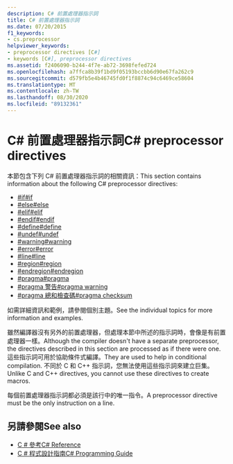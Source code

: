 ```yaml
---
description: C# 前置處理器指示詞
title: C# 前置處理器指示詞
ms.date: 07/20/2015
f1_keywords:
- cs.preprocessor
helpviewer_keywords:
- preprocessor directives [C#]
- keywords [C#], preprocessor directives
ms.assetid: f2406090-b244-4f7e-ab72-3698fefed724
ms.openlocfilehash: a7ffca8b39f1bd9f05193bccbb6d90e67fa262c9
ms.sourcegitcommit: d579fb5e4b46745fd0f1f8874c94c6469ce58604
ms.translationtype: MT
ms.contentlocale: zh-TW
ms.lasthandoff: 08/30/2020
ms.locfileid: "89132361"
---
```

# <a name="c-preprocessor-directives"></a><span data-ttu-id="328aa-103">C# 前置處理器指示詞</span><span class="sxs-lookup"><span data-stu-id="328aa-103">C# preprocessor directives</span></span>
<span data-ttu-id="328aa-104">本節包含下列 C# 前置處理器指示詞的相關資訊：</span><span class="sxs-lookup"><span data-stu-id="328aa-104">This section contains information about the following C# preprocessor directives:</span></span>

- [<span data-ttu-id="328aa-105">#if</span><span class="sxs-lookup"><span data-stu-id="328aa-105">#if</span></span>](./preprocessor-if.md)
- [<span data-ttu-id="328aa-106">#else</span><span class="sxs-lookup"><span data-stu-id="328aa-106">#else</span></span>](./preprocessor-else.md)
- [<span data-ttu-id="328aa-107">#elif</span><span class="sxs-lookup"><span data-stu-id="328aa-107">#elif</span></span>](./preprocessor-elif.md)
- [<span data-ttu-id="328aa-108">#endif</span><span class="sxs-lookup"><span data-stu-id="328aa-108">#endif</span></span>](./preprocessor-endif.md)
- [<span data-ttu-id="328aa-109">#define</span><span class="sxs-lookup"><span data-stu-id="328aa-109">#define</span></span>](./preprocessor-define.md)
- [<span data-ttu-id="328aa-110">#undef</span><span class="sxs-lookup"><span data-stu-id="328aa-110">#undef</span></span>](./preprocessor-undef.md)
- [<span data-ttu-id="328aa-111">#warning</span><span class="sxs-lookup"><span data-stu-id="328aa-111">#warning</span></span>](./preprocessor-warning.md)
- [<span data-ttu-id="328aa-112">#error</span><span class="sxs-lookup"><span data-stu-id="328aa-112">#error</span></span>](./preprocessor-error.md)
- [<span data-ttu-id="328aa-113">#line</span><span class="sxs-lookup"><span data-stu-id="328aa-113">#line</span></span>](./preprocessor-line.md)
- [<span data-ttu-id="328aa-114">#region</span><span class="sxs-lookup"><span data-stu-id="328aa-114">#region</span></span>](./preprocessor-region.md)
- [<span data-ttu-id="328aa-115">#endregion</span><span class="sxs-lookup"><span data-stu-id="328aa-115">#endregion</span></span>](./preprocessor-endregion.md)
- [<span data-ttu-id="328aa-116">#pragma</span><span class="sxs-lookup"><span data-stu-id="328aa-116">#pragma</span></span>](./preprocessor-pragma.md)
- [<span data-ttu-id="328aa-117">#pragma 警告</span><span class="sxs-lookup"><span data-stu-id="328aa-117">#pragma warning</span></span>](./preprocessor-pragma-warning.md)
- [<span data-ttu-id="328aa-118">#pragma 總和檢查碼</span><span class="sxs-lookup"><span data-stu-id="328aa-118">#pragma checksum</span></span>](./preprocessor-pragma-checksum.md)

<span data-ttu-id="328aa-119">如需詳細資訊和範例，請參閱個別主題。</span><span class="sxs-lookup"><span data-stu-id="328aa-119">See the individual topics for more information and examples.</span></span>

<span data-ttu-id="328aa-120">雖然編譯器沒有另外的前置處理器，但處理本節中所述的指示詞時，會像是有前置處理器一樣。</span><span class="sxs-lookup"><span data-stu-id="328aa-120">Although the compiler doesn't have a separate preprocessor, the directives described in this section are processed as if there were one.</span></span> <span data-ttu-id="328aa-121">這些指示詞可用於協助條件式編譯。</span><span class="sxs-lookup"><span data-stu-id="328aa-121">They are used to help in conditional compilation.</span></span> <span data-ttu-id="328aa-122">不同於 C 和 C++ 指示詞，您無法使用這些指示詞來建立巨集。</span><span class="sxs-lookup"><span data-stu-id="328aa-122">Unlike C and C++ directives, you cannot use these directives to create macros.</span></span>

<span data-ttu-id="328aa-123">每個前置處理器指示詞都必須是該行中的唯一指令。</span><span class="sxs-lookup"><span data-stu-id="328aa-123">A preprocessor directive must be the only instruction on a line.</span></span>

## <a name="see-also"></a><span data-ttu-id="328aa-124">另請參閱</span><span class="sxs-lookup"><span data-stu-id="328aa-124">See also</span></span>

- [<span data-ttu-id="328aa-125">C # 參考</span><span class="sxs-lookup"><span data-stu-id="328aa-125">C# Reference</span></span>](../index.md)
- [<span data-ttu-id="328aa-126">C # 程式設計指南</span><span class="sxs-lookup"><span data-stu-id="328aa-126">C# Programming Guide</span></span>](../../programming-guide/index.md)
